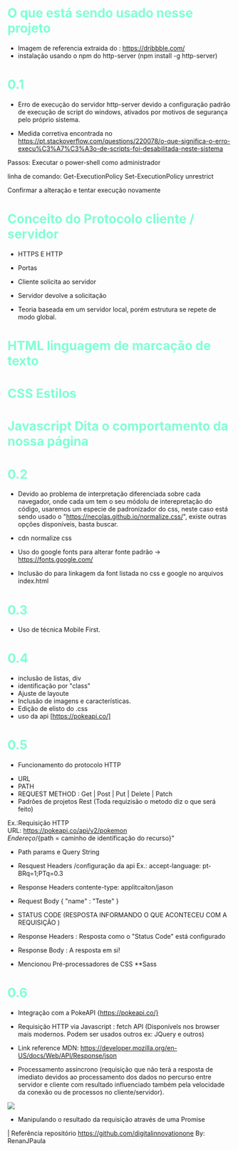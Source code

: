 # <h1>O que está sendo usado nesse projeto </h1>
- Imagem de referencia extraida do :  https://dribbble.com/
- instalação usando o npm do http-server (npm install -g http-server)

### <h1> 0.1</h1>

* Erro de execução do servidor http-server devido a configuração padrão de execução de script do windows, ativados por motivos de segurança pelo próprio sistema. 

* Medida corretiva encontrada no 
https://pt.stackoverflow.com/questions/220078/o-que-significa-o-erro-execu%C3%A7%C3%A3o-de-scripts-foi-desabilitada-neste-sistema

Passos: 
Executar o power-shell como administrador

linha de comando:
Get-ExecutionPolicy
Set-ExecutionPolicy unrestrict

Confirmar a alteração e tentar execução novamente


### <h1> Conceito do Protocolo cliente / servidor </h1>

- HTTPS E HTTP
- Portas
- Cliente solicita ao servidor
- Servidor devolve a solicitação

- Teoria baseada em um servidor local, porém estrutura se repete de modo global. 

## <h1> HTML linguagem de marcação de texto </h1>
## <h1> CSS Estilos </h1>
## <h1> Javascript Dita o comportamento da nossa página</h1>

### <h1> 0.2</h1>
- Devido ao problema de interpretação diferenciada sobre cada navegador, onde cada um tem o seu módolu de interepretação do código, usaremos um especie de padronizador do css, neste caso está sendo usado o "https://necolas.github.io/normalize.css/", existe outras opções disponíveis, basta buscar. 
- cdn normalize css

- Uso do google fonts para alterar fonte padrão -> https://fonts.google.com/
- Inclusão do <link> para linkagem da font listada no css e google no arquivos index.html 



### <h1> 0.3</h1>
- Uso de técnica Mobile First.

### <h1> 0.4</h1>
- inclusão de listas, div
- identificação por "class"
- Ajuste de layoute
- Inclusão de imagens e características.
- Edição de elisto do .css
- uso da api [https://pokeapi.co/]

### <h1> 0.5</h1>
+ Funcionamento do protocolo HTTP
- URL
- PATH
- REQUEST METHOD : Get | Post | Put | Delete | Patch
- Padrões de projetos Rest (Toda requizisão o metodo diz o que será feito)

Ex.:Requisição HTTP<BR>
URL: https://pokeapi.co/api/v2/pokemon<BR>
	${Endereço}/${path = caminho de identificação do recurso}"


- Path params e Query String
- Resquest Headers
    /configuração da api
    Ex.: accept-language: pt-BRq=1;PTq=0.3
    
- Response Headers
    contente-type: applitcaiton/jason


- Request Body
{
    "name" : "Teste"
}

* STATUS CODE (RESPOSTA INFORMANDO O QUE ACONTECEU COM A REQUISIÇÃO )

- Response Headers
    : Resposta como o "Status Code" está configurado 
- Response Body
    : A resposta em si!

- Mencionou Pré-processadores de CSS **Sass

### <h1> 0.6</h1>
- Integração com a PokeAPI {https://pokeapi.co/}
- Requisição HTTP via Javascript : fetch API (Disponívels nos browser mais modernos. Podem ser usados outros ex: JQuery e outros)
- Link reference MDN:  https://developer.mozilla.org/en-US/docs/Web/API/Response/json 

- Processamento assíncrono (requisição que não terá a resposta de imediato devidos ao processamento dos dados no percurso entre servidor e cliente com resultado influenciado também pela velocidade da conexão ou de processos no cliente/servidor).

<img src="https://live.staticflickr.com/65535/53693124047_d9be6ae51a_o.png">

- Manipulando o resultado da requisição através de uma Promise





| Referência repositório https://github.com/digitalinnovationone By:  RenanJPaula

<style>
        h1{
            color: aquamarine;
        }
</style>